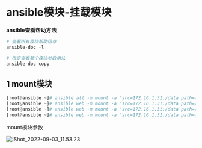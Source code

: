 # ansible模块-挂载模块

**ansible查看帮助方法**

```python
# 查看所有模块帮助信息
ansible-doc -l   

# 指定查看某个模块参数用法
ansible-doc copy  
```



## 1 mount模块

```python
[root@ansible ~]# ansible all -m mount -a "src=172.16.1.31:/data path=/data fstype=nfs opts=defaults state=present"
[root@ansible ~]# ansible web -m mount -a "src=172.16.1.31:/data path=/data fstype=nfs opts=defaults state=mounted"
[root@ansible ~]# ansible web -m mount -a "src=172.16.1.31:/data path=/data fstype=nfs opts=defaults state=unmounted"
[root@ansible ~]# ansible web -m mount -a "src=172.16.1.31:/data path=/data fstype=nfs opts=defaults state=absent"

```



mount模块参数

![iShot_2022-09-03_11.53.23](https://gitea.pptfz.cn/pptfz/picgo-images/raw/branch/master/img/iShot_2022-09-03_11.53.23.png)





